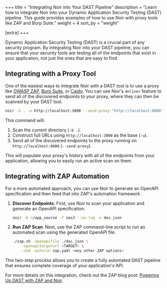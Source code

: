 +++
title = "Integrating Noir into Your DAST Pipeline"
description = "Learn how to integrate Noir into your Dynamic Application Security Testing (DAST) pipeline. This guide provides examples of how to use Noir with proxy tools like ZAP and Burp Suite."
weight = 4
sort_by = "weight"

[extra]
+++

Dynamic Application Security Testing (DAST) is a crucial part of any security program. By integrating Noir into your DAST pipeline, you can ensure that your security tools are testing all of the endpoints that exist in your application, not just the ones that are easy to find.

## Integrating with a Proxy Tool

One of the easiest ways to integrate Noir with a DAST tool is to use a proxy like [OWASP ZAP](https://www.zaproxy.org/), [Burp Suite](https://portswigger.net/burp), or [Caido](https://caido.io/). You can use Noir's `deliver` feature to send all of the discovered endpoints to your proxy, where they can then be scanned by your DAST tool.

```bash
noir -b . -u http://localhost:3000 --send-proxy "http://localhost:8080"
```

This command will:

1.  Scan the current directory (`-b .`).
2.  Construct full URLs using `http://localhost:3000` as the base (`-u`).
3.  Send all of the discovered endpoints to the proxy running on `http://localhost:8080` (`--send-proxy`).

This will populate your proxy's history with all of the endpoints from your application, allowing you to easily run an active scan on them.

## Integrating with ZAP Automation

For a more automated approach, you can use Noir to generate an OpenAPI specification and then feed that into ZAP's automation framework.

1.  **Discover Endpoints**: First, use Noir to scan your application and generate an OpenAPI specification.

    ```bash
    noir -b ~/app_source -f oas3 --no-log -o doc.json
    ```

2.  **Run ZAP Scan**: Next, use the ZAP command-line script to run an automated scan using the generated OpenAPI file.

    ```bash
    ./zap.sh -openapifile ./doc.json \
        -openapitargeturl <TARGET> \
        -cmd -autorun zap.yaml <any other ZAP options>
    ```

This two-step process allows you to create a fully automated DAST pipeline that ensures complete coverage of your application's API.

For more details on this integration, check out the ZAP blog post: [Powering Up DAST with ZAP and Noir](https://www.zaproxy.org/blog/2024-11-11-powering-up-dast-with-zap-and-noir/).

